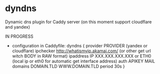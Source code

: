 # dyndns
Dynamic dns plugin for Caddy server (on this moment support cloudflare and yandex)

IN PROGRESS

- configuration in Caddyfile:
	dyndns {
		provider PROVIDER (yandex or cloudflare)
		ipchecker http://whatismyip.akamai.com/ (or other get url witch BODY in RAW format)
		ipaddress IP XXX.XXX.XXX.XXX or ETH0 (local ip or eth0 for automatic get interface address) 
 		auth APIKEY MAIL
 		domains DOMAIN.TLD WWW.DOMAIN.TLD
 		period 30s
	}
